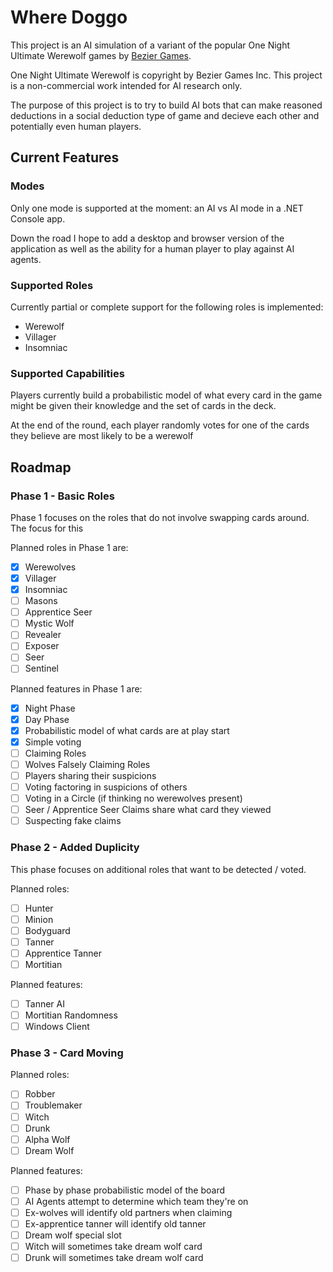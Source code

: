 # Where Doggo

This project is an AI simulation of a variant of the popular One Night Ultimate Werewolf games by [Bezier Games](https://beziergames.com/).

One Night Ultimate Werewolf is copyright by Bezier Games Inc. This project is a non-commercial work intended for AI research only.

The purpose of this project is to try to build AI bots that can make reasoned deductions in a social deduction type of game and decieve each other and potentially even human players.

## Current Features

### Modes

Only one mode is supported at the moment: an AI vs AI mode in a .NET Console app.

Down the road I hope to add a desktop and browser version of the application as well as the ability for a human player to play against AI agents.

### Supported Roles

Currently partial or complete support for the following roles is implemented:

- Werewolf
- Villager
- Insomniac

### Supported Capabilities

Players currently build a probabilistic model of what every card in the game might be given their knowledge and the set of cards in the deck.

At the end of the round, each player randomly votes for one of the cards they believe are most likely to be a werewolf

## Roadmap

### Phase 1 - Basic Roles

Phase 1 focuses on the roles that do not involve swapping cards around. The focus for this 

Planned roles in Phase 1 are:

- [x] Werewolves
- [x] Villager
- [x] Insomniac
- [ ] Masons
- [ ] Apprentice Seer
- [ ] Mystic Wolf
- [ ] Revealer
- [ ] Exposer
- [ ] Seer
- [ ] Sentinel

Planned features in Phase 1 are:

- [x] Night Phase
- [x] Day Phase
- [x] Probabilistic model of what cards are at play start
- [x] Simple voting
- [ ] Claiming Roles
- [ ] Wolves Falsely Claiming Roles
- [ ] Players sharing their suspicions
- [ ] Voting factoring in suspicions of others
- [ ] Voting in a Circle (if thinking no werewolves present)
- [ ] Seer / Apprentice Seer Claims share what card they viewed
- [ ] Suspecting fake claims

### Phase 2 - Added Duplicity

This phase focuses on additional roles that want to be detected / voted.

Planned roles:

- [ ] Hunter
- [ ] Minion
- [ ] Bodyguard
- [ ] Tanner
- [ ] Apprentice Tanner
- [ ] Mortitian

Planned features:

- [ ] Tanner AI
- [ ] Mortitian Randomness
- [ ] Windows Client

### Phase 3 - Card Moving

Planned roles:

- [ ] Robber
- [ ] Troublemaker
- [ ] Witch
- [ ] Drunk
- [ ] Alpha Wolf
- [ ] Dream Wolf

Planned features:

- [ ] Phase by phase probabilistic model of the board
- [ ] AI Agents attempt to determine which team they're on
- [ ] Ex-wolves will identify old partners when claiming
- [ ] Ex-apprentice tanner will identify old tanner
- [ ] Dream wolf special slot
- [ ] Witch will sometimes take dream wolf card
- [ ] Drunk will sometimes take dream wolf card